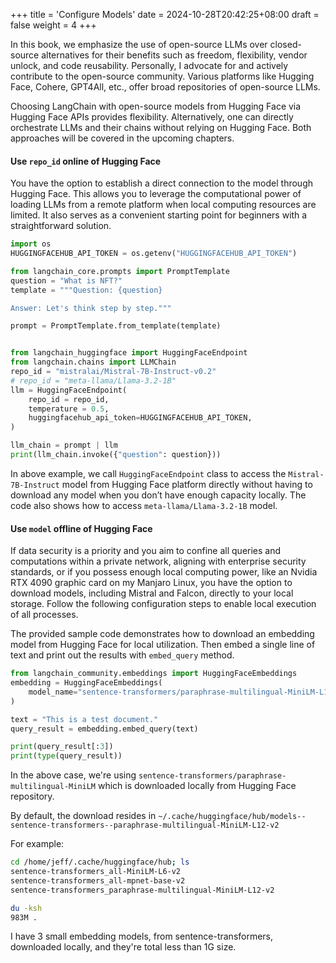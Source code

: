 +++
title = 'Configure Models'
date = 2024-10-28T20:42:25+08:00
draft = false
weight = 4
+++

In this book, we emphasize the use of open-source LLMs over closed-source alternatives for their benefits such as freedom, flexibility, vendor unlock, and code reusability. Personally, I advocate for and actively contribute to the open-source community. Various platforms like Hugging Face, Cohere, GPT4All, etc., offer broad repositories of open-source LLMs.

Choosing LangChain with open-source models from Hugging Face via Hugging Face APIs provides flexibility. Alternatively, one can directly orchestrate LLMs and their chains without relying on Hugging Face. Both approaches will be covered in the upcoming chapters.

#### Use `repo_id` online of Hugging Face

You have the option to establish a direct connection to the model through Hugging Face. This allows you to leverage the computational power of loading LLMs from a remote platform when local computing resources are limited. It also serves as a convenient starting point for beginners with a straightforward solution.

```py
import os
HUGGINGFACEHUB_API_TOKEN = os.getenv("HUGGINGFACEHUB_API_TOKEN")

from langchain_core.prompts import PromptTemplate
question = "What is NFT?"
template = """Question: {question}

Answer: Let's think step by step."""

prompt = PromptTemplate.from_template(template)


from langchain_huggingface import HuggingFaceEndpoint
from langchain.chains import LLMChain
repo_id = "mistralai/Mistral-7B-Instruct-v0.2"
# repo_id = "meta-llama/Llama-3.2-1B"
llm = HuggingFaceEndpoint(
    repo_id = repo_id,
    temperature = 0.5,
    huggingfacehub_api_token=HUGGINGFACEHUB_API_TOKEN,
)

llm_chain = prompt | llm
print(llm_chain.invoke({"question": question}))
```

In above example, we call `HuggingFaceEndpoint` class to access the `Mistral-7B-Instruct` model from Hugging Face platform directly without having to download any model when you don’t have enough capacity locally. The code also shows how to access `meta-llama/Llama-3.2-1B` model.

#### Use `model` offline of Hugging Face

If data security is a priority and you aim to confine all queries and computations within a private network, aligning with enterprise security standards, or if you possess enough local computing power, like an Nvidia RTX 4090 graphic card on my Manjaro Linux, you have the option to download models, including Mistral and Falcon, directly to your local storage. Follow the following configuration steps to enable local execution of all processes.

The provided sample code demonstrates how to download an embedding model from Hugging Face for local utilization. Then embed a single line of text and print out the results with `embed_query` method.

```py
from langchain_community.embeddings import HuggingFaceEmbeddings
embedding = HuggingFaceEmbeddings(
    model_name="sentence-transformers/paraphrase-multilingual-MiniLM-L12-v2"
)

text = "This is a test document."
query_result = embedding.embed_query(text)

print(query_result[:3])
print(type(query_result))
```

In the above case, we're using `sentence-transformers/paraphrase-multilingual-MiniLM` which is downloaded locally from Hugging Face repository.

By default, the download resides in `~/.cache/huggingface/hub/models--sentence-transformers--paraphrase-multilingual-MiniLM-L12-v2`

For example:
```sh
cd /home/jeff/.cache/huggingface/hub; ls
sentence-transformers_all-MiniLM-L6-v2
sentence-transformers_all-mpnet-base-v2
sentence-transformers_paraphrase-multilingual-MiniLM-L12-v2

du -ksh
983M .
```

I have 3 small embedding models, from sentence-transformers, downloaded locally, and they're total less than 1G size.
